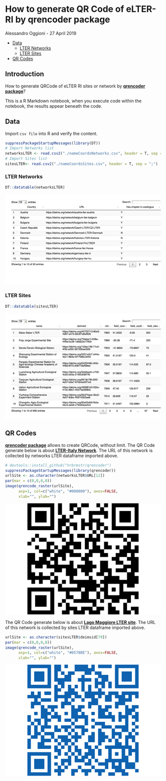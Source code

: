 How to generate QR Code of eLTER-RI by qrencoder package
================
Alessandro Oggioni - 27 April 2019

  - [Data](#data)
      - [LTER Networks](#lter-networks)
      - [LTER Sites](#lter-sites)
  - [QR Codes](#qr-codes)

## Introduction 

How to generate QRCode of eLTER RI sites or network by [**qrencoder package**](https://github.com/hrbrmstr/qrencoder)? 

This is a R Markdown notebook, when you execute code within the notebook, the results appear beneath the code.

## Data

Import `csv file` into R and verify the content.

``` r
suppressPackageStartupMessages(library(DT))
# Import Networks list
networksLTER <- read.csv2("./nameCoordsNetworks.csv", header = T, sep = ",")
# Import Sites list
sitesLTER<- read.csv2("./nameCoordsSites.csv", header = T, sep = ";")
```

### LTER Networks

``` r
DT::datatable(networksLTER)
```

![](QRCodeGenerator_files/figure-gfm/LTER%20Networks%20DataTable-1.png)

### LTER Sites

``` r
DT::datatable(sitesLTER)
```

![](QRCodeGenerator_files/figure-gfm/LTER%20Sites%20DataTable-1.png)

## QR Codes

[**qrencoder package**](https://github.com/hrbrmstr/qrencoder) allows to create QRCode, without limit. The QR Code generate below is about [**LTER-Italy Network**](https://deims.org/f30007c4-8a6e-4f11-ab87-569db54638fe). The URL of this network is collected by networks LTER dataframe imported above.

``` r
# devtools::install_github("hrbrmstr/qrencoder")
suppressPackageStartupMessages(library(qrencoder))
urlSite <- as.character(networksLTER$URL[12])
par(mar = c(0,0,0,0))
image(qrencode_raster(urlSite), 
      asp=1, col=c("white", "#000000"), axes=FALSE, 
      xlab="", ylab="")
```

![](QRCodeGenerator_files/figure-gfm/QRCODE%20Network-1.png)<!-- -->

The QR Code generate below is about [**Lago Maggiore LTER site**](https://deims.org/f30007c4-8a6e-4f11-ab87-569db54638fe). The URL of this network is collected by sites LTER dataframe imported above.

``` r
urlSite <- as.character(sitesLTER$deimsid[79])
par(mar = c(0,0,0,0))
image(qrencode_raster(urlSite), 
      asp=1, col=c("white", "#0578BE"), axes=FALSE, 
      xlab="", ylab="")
```

![](QRCodeGenerator_files/figure-gfm/QRCODE%20Site-1.png)<!-- -->
